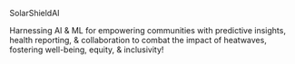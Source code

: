 SolarShieldAI

Harnessing AI & ML for empowering communities with predictive insights, health reporting, & collaboration to combat the impact of heatwaves, fostering well-being, equity, & inclusivity!
